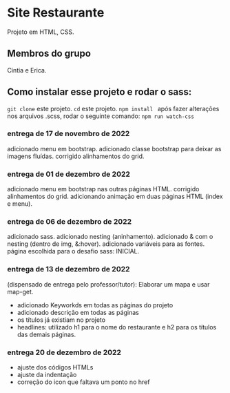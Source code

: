 # Site Restaurante

Projeto em HTML, CSS.

## Membros do grupo
Cintia e Erica.

## Como instalar esse projeto e rodar o sass:
`git clone` este projeto.
`cd` este projeto.
`npm install `
após fazer alterações nos arquivos .scss, rodar o seguinte comando:
`npm run watch-css`


### entrega de 17 de novembro de 2022
adicionado menu em bootstrap.
adicionado classe bootstrap para deixar as imagens fluídas.
corrigido alinhamentos do grid.
### entrega de 01 de dezembro de 2022
adicionado menu em bootstrap nas outras páginas HTML.
corrigido alinhamentos do grid.
adicionando animação em duas páginas HTML (index e menu).

### entrega de 06 de dezembro de 2022
adicionado sass.
adicionado nesting (aninhamento).
adicionado & com o nesting (dentro de img, &:hover).
adicionado variáveis para as fontes.
página escolhida para o desafio sass: INICIAL.

### entrega de 13 de dezembro de 2022
(dispensado de entrega pelo professor/tutor): Elaborar um mapa e usar map-get.
- adicionado Keyworkds em todas as páginas do projeto
- adicionado descrição em todas as páginas
- os títulos já existiam no projeto
- headlines: utilizado h1 para o nome do restaurante e h2 para os títulos das demais páginas.

### entrega 20 de dezembro de 2022
- ajuste dos códigos HTMLs 
- ajuste da indentação
- correção do icon que faltava um ponto no href